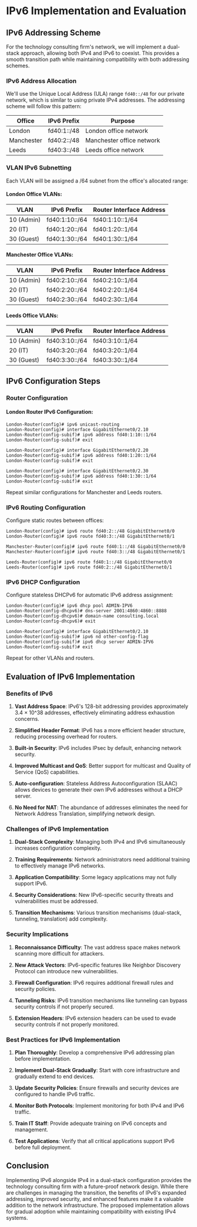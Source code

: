 # IPv6 Implementation and Evaluation

## IPv6 Addressing Scheme

For the technology consulting firm's network, we will implement a dual-stack approach, allowing both IPv4 and IPv6 to coexist. This provides a smooth transition path while maintaining compatibility with both addressing schemes.

### IPv6 Address Allocation

We'll use the Unique Local Address (ULA) range `fd40::/48` for our private network, which is similar to using private IPv4 addresses. The addressing scheme will follow this pattern:

| Office | IPv6 Prefix | Purpose |
|--------|-------------|---------|
| London | fd40:1::/48 | London office network |
| Manchester | fd40:2::/48 | Manchester office network |
| Leeds | fd40:3::/48 | Leeds office network |

### VLAN IPv6 Subnetting

Each VLAN will be assigned a /64 subnet from the office's allocated range:

#### London Office VLANs:
| VLAN | IPv6 Prefix | Router Interface Address |
|------|-------------|--------------------------|
| 10 (Admin) | fd40:1:10::/64 | fd40:1:10::1/64 |
| 20 (IT) | fd40:1:20::/64 | fd40:1:20::1/64 |
| 30 (Guest) | fd40:1:30::/64 | fd40:1:30::1/64 |

#### Manchester Office VLANs:
| VLAN | IPv6 Prefix | Router Interface Address |
|------|-------------|--------------------------|
| 10 (Admin) | fd40:2:10::/64 | fd40:2:10::1/64 |
| 20 (IT) | fd40:2:20::/64 | fd40:2:20::1/64 |
| 30 (Guest) | fd40:2:30::/64 | fd40:2:30::1/64 |

#### Leeds Office VLANs:
| VLAN | IPv6 Prefix | Router Interface Address |
|------|-------------|--------------------------|
| 10 (Admin) | fd40:3:10::/64 | fd40:3:10::1/64 |
| 20 (IT) | fd40:3:20::/64 | fd40:3:20::1/64 |
| 30 (Guest) | fd40:3:30::/64 | fd40:3:30::1/64 |

## IPv6 Configuration Steps

### Router Configuration

#### London Router IPv6 Configuration:
```
London-Router(config)# ipv6 unicast-routing
London-Router(config)# interface GigabitEthernet0/2.10
London-Router(config-subif)# ipv6 address fd40:1:10::1/64
London-Router(config-subif)# exit

London-Router(config)# interface GigabitEthernet0/2.20
London-Router(config-subif)# ipv6 address fd40:1:20::1/64
London-Router(config-subif)# exit

London-Router(config)# interface GigabitEthernet0/2.30
London-Router(config-subif)# ipv6 address fd40:1:30::1/64
London-Router(config-subif)# exit
```

Repeat similar configurations for Manchester and Leeds routers.

### IPv6 Routing Configuration

Configure static routes between offices:

```
London-Router(config)# ipv6 route fd40:2::/48 GigabitEthernet0/0
London-Router(config)# ipv6 route fd40:3::/48 GigabitEthernet0/1

Manchester-Router(config)# ipv6 route fd40:1::/48 GigabitEthernet0/0
Manchester-Router(config)# ipv6 route fd40:3::/48 GigabitEthernet0/1

Leeds-Router(config)# ipv6 route fd40:1::/48 GigabitEthernet0/0
Leeds-Router(config)# ipv6 route fd40:2::/48 GigabitEthernet0/1
```

### IPv6 DHCP Configuration

Configure stateless DHCPv6 for automatic IPv6 address assignment:

```
London-Router(config)# ipv6 dhcp pool ADMIN-IPV6
London-Router(config-dhcpv6)# dns-server 2001:4860:4860::8888
London-Router(config-dhcpv6)# domain-name consulting.local
London-Router(config-dhcpv6)# exit

London-Router(config)# interface GigabitEthernet0/2.10
London-Router(config-subif)# ipv6 nd other-config-flag
London-Router(config-subif)# ipv6 dhcp server ADMIN-IPV6
London-Router(config-subif)# exit
```

Repeat for other VLANs and routers.

## Evaluation of IPv6 Implementation

### Benefits of IPv6

1. **Vast Address Space**: IPv6's 128-bit addressing provides approximately 3.4 × 10^38 addresses, effectively eliminating address exhaustion concerns.

2. **Simplified Header Format**: IPv6 has a more efficient header structure, reducing processing overhead for routers.

3. **Built-in Security**: IPv6 includes IPsec by default, enhancing network security.

4. **Improved Multicast and QoS**: Better support for multicast and Quality of Service (QoS) capabilities.

5. **Auto-configuration**: Stateless Address Autoconfiguration (SLAAC) allows devices to generate their own IPv6 addresses without a DHCP server.

6. **No Need for NAT**: The abundance of addresses eliminates the need for Network Address Translation, simplifying network design.

### Challenges of IPv6 Implementation

1. **Dual-Stack Complexity**: Managing both IPv4 and IPv6 simultaneously increases configuration complexity.

2. **Training Requirements**: Network administrators need additional training to effectively manage IPv6 networks.

3. **Application Compatibility**: Some legacy applications may not fully support IPv6.

4. **Security Considerations**: New IPv6-specific security threats and vulnerabilities must be addressed.

5. **Transition Mechanisms**: Various transition mechanisms (dual-stack, tunneling, translation) add complexity.

### Security Implications

1. **Reconnaissance Difficulty**: The vast address space makes network scanning more difficult for attackers.

2. **New Attack Vectors**: IPv6-specific features like Neighbor Discovery Protocol can introduce new vulnerabilities.

3. **Firewall Configuration**: IPv6 requires additional firewall rules and security policies.

4. **Tunneling Risks**: IPv6 transition mechanisms like tunneling can bypass security controls if not properly secured.

5. **Extension Headers**: IPv6 extension headers can be used to evade security controls if not properly monitored.

### Best Practices for IPv6 Implementation

1. **Plan Thoroughly**: Develop a comprehensive IPv6 addressing plan before implementation.

2. **Implement Dual-Stack Gradually**: Start with core infrastructure and gradually extend to end devices.

3. **Update Security Policies**: Ensure firewalls and security devices are configured to handle IPv6 traffic.

4. **Monitor Both Protocols**: Implement monitoring for both IPv4 and IPv6 traffic.

5. **Train IT Staff**: Provide adequate training on IPv6 concepts and management.

6. **Test Applications**: Verify that all critical applications support IPv6 before full deployment.

## Conclusion

Implementing IPv6 alongside IPv4 in a dual-stack configuration provides the technology consulting firm with a future-proof network design. While there are challenges in managing the transition, the benefits of IPv6's expanded addressing, improved security, and enhanced features make it a valuable addition to the network infrastructure. The proposed implementation allows for gradual adoption while maintaining compatibility with existing IPv4 systems. 